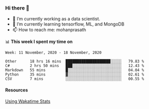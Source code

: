 ### Hi there 👋

- 🔭 I’m currently working as a data scientist.
- 🌱 I’m currently learning tensorflow, ML, and MongoDB
- 📫 How to reach me: mohanprasath

📊 **This week I spent my time on**
<!--START_SECTION:waka-->
```text
Week: 11 November, 2020 - 18 November, 2020

Other      18 hrs 16 mins  ████████████████████░░░░░   79.83 % 
C#         2 hrs 50 mins   ███░░░░░░░░░░░░░░░░░░░░░░   12.43 % 
Markdown   55 mins         █░░░░░░░░░░░░░░░░░░░░░░░░   04.04 % 
Python     35 mins         ▓░░░░░░░░░░░░░░░░░░░░░░░░   02.61 % 
CSV        7 mins          ░░░░░░░░░░░░░░░░░░░░░░░░░   00.55 % 
```
<!--END_SECTION:waka-->

#### Resources
[Using Wakatime Stats](https://github.com/marketplace/actions/waka-readme)
